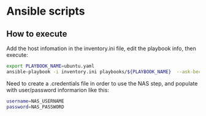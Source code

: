 # Ansible scripts

## How to execute

Add the host infomation in the inventory.ini file, edit the playbook info, then execute:

```sh
export PLAYBOOK_NAME=ubuntu.yaml
ansible-playbook -i inventory.ini playbooks/${PLAYBOOK_NAME}  --ask-become-pass
```

Need to create a .credentials file in order to use the NAS step, and populate with user/password informarion like this:

```sh
username=NAS_USERNAME
password=NAS_PASSWORD
```

